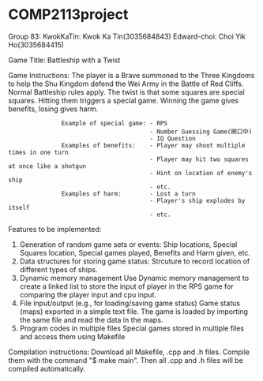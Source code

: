 # COMP2113project
Group 83: 
          KwokKaTin: Kwok Ka Tin(3035684843)      Edward-choi: Choi Yik Ho(3035684415)
         
Game Title: Battleship with a Twist

Game Instructions: The player is a Brave summoned to the Three Kingdoms to help the Shu Kingdom defend the Wei Army in the Battle of Red Cliffs. Normal Battleship rules apply. The twist is that some squares are special squares. Hitting them triggers a special game. Winning the game gives benefits, losing gives harm.

                   Example of special game: - RPS
                                            - Number Guessing Game(開口中)
                                            - IQ Question
                   Examples of benefits:    - Player may shoot multiple times in one turn
                                            - Player may hit two squares at once like a shotgun
                                            - Hint on location of enemy's ship
                                            - etc.
                   Examples of harm:        - Lost a turn
                                            - Player's ship explodes by itself 
                                            - etc.
Features to be implemented:
1. Generation of random game sets or events:
    Ship locations, Special Squares location, Special games played, Benefits and Harm given, etc.
2. Data structures for storing game status:
    Strcuture to record location of different types of ships.
3. Dynamic memory management
    Use Dynamic memory management to create a linked list to store the input of player in the RPS game for comparing the player input and cpu input.
4. File input/output (e.g., for loading/saving game status)
    Game status (maps) exported in a simple text file. The game is loaded by importing the same file and read the data in the maps.
5. Program codes in multiple files
    Special games stored in multiple files and access them using Makefile
   
Compilation instructions: Download all Makefile, .cpp and .h files. Compile them with the command "$ make main". Then all .cpp and .h files will be compiled automatically.
